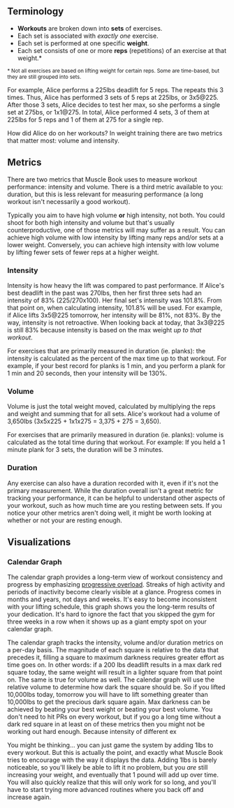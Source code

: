 ## Terminology

* **Workouts** are broken down into **sets** of exercises.
* Each set is associated with *exactly one* exercise.
* Each set is performed at one specific **weight**.
* Each set consists of one or more **reps** (repetitions) of an exercise at that weight.*

<small>\* Not all exercises are based on lifting weight for certain reps. Some are time-based, but they are still grouped into sets.</small>

For example, Alice performs a 225lbs deadlift for 5 reps. The repeats this 3 times. Thus, Alice has performed 3 sets of 5 reps at 225lbs, or 3x5@225. After those 3 sets, Alice decides to test her max, so she performs a single set at 275bs, or 1x1@275. In total, Alice performed 4 sets, 3 of them at 225lbs for 5 reps and 1 of them at 275 for a single rep.

How did Alice do on her workouts? In weight training there are two metrics that matter most: volume and intensity. 

## Metrics

There are two metrics that Muscle Book uses to measure workout performance: intensity and volume. There is a third metric available to you: duration, but this is less relevant for measuring performance (a long workout isn't necessarily a good workout). 

Typically you aim to have high volume **or** high intensity, not both.
You could shoot for both high intensity and volume but that's usually counterproductive, one of those metrics will may suffer as a result.
You can achieve high volume with low intensity by lifting many reps and/or sets at a lower weight. Conversely, you can achieve high intensity with low volume by lifting fewer sets of fewer reps at a higher weight. 

### Intensity

Intensity is how heavy the lift was compared to past performance. If Alice's best deadlift in the past was 270lbs, then her first three sets had an intensity of 83% (225/270x100). Her final set's intensity was 101.8%. From that point on, when calculating intensity, 101.8% will be used. For example, if Alice lifts 3x5@225 tomorrow, her intensity will be 81%, not 83%. By the way, intensity is not retroactive. When looking back at today, that 3x3@225 is still 83% because intensity is based on the max weight *up to that workout*.

For exercises that are primarily measured in duration (ie. planks): the intensity is calculated as the percent of the max time up to that workout. For example, if your best record for planks is 1 min, and you perform a plank for 1 min and 20 seconds, then your intensity will be 130%.

### Volume

Volume is just the total weight moved, calculated by multiplying the reps and weight and summing that for all sets. Alice's workout had a volume of 3,650lbs (3x5x225 + 1x1x275 = 3,375 + 275 = 3,650).

For exercises that are primarily measured in duration (ie. planks): volume is calculated as the total time during that workout. For example: If you held a 1 minute plank for 3 sets, the duration will be 3 minutes.

### Duration

Any exercise can also have a duration recorded with it, even if it's not the primary measurement. While the duration overall isn't a great metric for tracking your performance, it can be helpful to understand other aspects of your workout, such as how much time are you resting between sets. If you notice your other metrics aren't doing well, it might be worth looking at whether or not your are resting enough.

## Visualizations

### Calendar Graph

The calendar graph provides a long-term view of workout consistency and progress by emphasizing [progressive overload](https://en.wikipedia.org/wiki/Progressive_overload). 
Streaks of high activity and periods of inactivity become clearly visible at a glance. Progress comes in months and years, not days and weeks. It's easy to become inconsistent with your lifting schedule, this graph shows you the long-term results of your dedication. It's hard to ignore the fact that you skipped the gym for three weeks in a row when it shows up as a giant empty spot on your calendar graph. 

The calendar graph tracks the intensity, volume and/or duration metrics on a per-day basis. 
The magnitude of each square is relative to the data that precedes it, filling a square to maximum darkness requires greater effort as time goes on. 
In other words: if a 200 lbs deadlift results in a max dark red square today, the same weight will result in a lighter square from that point on.
The same is true for volume as well.
The calendar graph will use the relative volume to determine how dark the square should be. So if you lifted 10,000lbs today, tomorrow you will have to lift something greater than 10,000lbs to get the precious dark square again.
Max darkness can be achieved by beating your best weight or beating your best volume. You don't need to hit PRs on every workout, but if you go a long time without a dark red square in at least on of these metrics then you might not be working out hard enough.
Because intensity of different ex

You might be thinking... you can just game the system by adding 1lbs to every workout. But this is actually the point, and exactly what Muscle Book tries to encourage with the way it displays the data. Adding 1lbs is barely noticeable, so you'll likely be able to lift it no problem, but you *are* still increasing your weight, and eventually that 1 pound will add up over time. You will also quickly realize that this will only work for so long, and you'll have to start trying more advanced routines where you back off and increase again.


